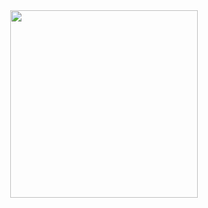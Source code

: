 <div id="header" align="center">
  <img src="https://media.giphy.com/media/ThpGyTmKBmB0I7PvjG/giphy.gif" width="300"/>
</div>


